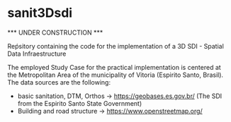 # sanit3Dsdi
*** UNDER CONSTRUCTION ***

Reṕsitory containing the code for the implementation of a 3D SDI - Spatial Data Infraestructure

The employed Study Case for the practical implementation is centered at the Metropolitan Area of the municipality of Vitoria (Espirito Santo, Brasil).
The data sources are the following:
- basic sanitation, DTM, Orthos -> https://geobases.es.gov.br/ (The SDI from the Espirito Santo State Government)
- Building and road structure   -> https://www.openstreetmap.org/

